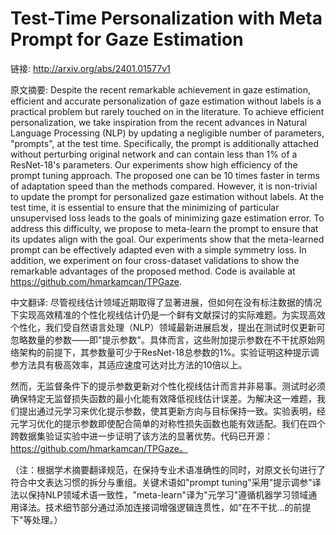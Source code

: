 # Test-Time Personalization with Meta Prompt for Gaze Estimation

链接: http://arxiv.org/abs/2401.01577v1

原文摘要:
Despite the recent remarkable achievement in gaze estimation, efficient and
accurate personalization of gaze estimation without labels is a practical
problem but rarely touched on in the literature. To achieve efficient
personalization, we take inspiration from the recent advances in Natural
Language Processing (NLP) by updating a negligible number of parameters,
"prompts", at the test time. Specifically, the prompt is additionally attached
without perturbing original network and can contain less than 1% of a
ResNet-18's parameters. Our experiments show high efficiency of the prompt
tuning approach. The proposed one can be 10 times faster in terms of adaptation
speed than the methods compared. However, it is non-trivial to update the
prompt for personalized gaze estimation without labels. At the test time, it is
essential to ensure that the minimizing of particular unsupervised loss leads
to the goals of minimizing gaze estimation error. To address this difficulty,
we propose to meta-learn the prompt to ensure that its updates align with the
goal. Our experiments show that the meta-learned prompt can be effectively
adapted even with a simple symmetry loss. In addition, we experiment on four
cross-dataset validations to show the remarkable advantages of the proposed
method. Code is available at https://github.com/hmarkamcan/TPGaze.

中文翻译:
尽管视线估计领域近期取得了显著进展，但如何在没有标注数据的情况下实现高效精准的个性化视线估计仍是一个鲜有文献探讨的实际难题。为实现高效个性化，我们受自然语言处理（NLP）领域最新进展启发，提出在测试时仅更新可忽略数量的参数——即"提示参数"。具体而言，这些附加提示参数在不干扰原始网络架构的前提下，其参数量可少于ResNet-18总参数的1%。实验证明这种提示调参方法具有极高效率，其适应速度可达对比方法的10倍以上。

然而，无监督条件下的提示参数更新对个性化视线估计而言并非易事。测试时必须确保特定无监督损失函数的最小化能有效降低视线估计误差。为解决这一难题，我们提出通过元学习来优化提示参数，使其更新方向与目标保持一致。实验表明，经元学习优化的提示参数即使配合简单的对称性损失函数也能有效适配。我们在四个跨数据集验证实验中进一步证明了该方法的显著优势。代码已开源：https://github.com/hmarkamcan/TPGaze。

（注：根据学术摘要翻译规范，在保持专业术语准确性的同时，对原文长句进行了符合中文表达习惯的拆分与重组。关键术语如"prompt tuning"采用"提示调参"译法以保持NLP领域术语一致性，"meta-learn"译为"元学习"遵循机器学习领域通用译法。技术细节部分通过添加连接词增强逻辑连贯性，如"在不干扰...的前提下"等处理。）
